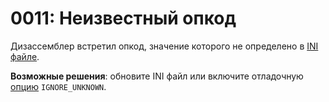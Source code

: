 # 0011: Неизвестный опкод

Дизассемблер встретил опкод, значение которого не определено в [INI файле](../../edit-modes/opcodes-list-scm.ini.md).

**Возможные решения**: обновите INI файл или включите отладочную [опцию](../../editor/console.md#ignore_unknown) `IGNORE_UNKNOWN`.

